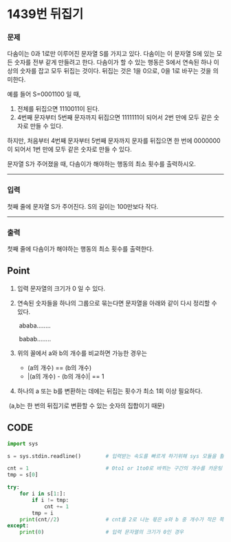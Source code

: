 # 1439번 뒤집기



### 문제



다솜이는 0과 1로만 이루어진 문자열 S를 가지고 있다. 다솜이는 이 문자열 S에 있는 모든 숫자를 전부 같게 만들려고 한다. 다솜이가 할 수 있는 행동은 S에서 연속된 하나 이상의 숫자를 잡고 모두 뒤집는 것이다. 뒤집는 것은 1을 0으로, 0을 1로 바꾸는 것을 의미한다.

예를 들어 S=0001100 일 때,

1. 전체를 뒤집으면 1110011이 된다.
2. 4번째 문자부터 5번째 문자까지 뒤집으면 1111111이 되어서 2번 만에 모두 같은 숫자로 만들 수 있다.

하지만, 처음부터 4번째 문자부터 5번째 문자까지 문자를 뒤집으면 한 번에 0000000이 되어서 1번 만에 모두 같은 숫자로 만들 수 있다.

문자열 S가 주어졌을 때, 다솜이가 해야하는 행동의 최소 횟수를 출력하시오.

---

### 입력



첫째 줄에 문자열 S가 주어진다. S의 길이는 100만보다 작다.

---

### 출력



첫째 줄에 다솜이가 해야하는 행동의 최소 횟수를 출력한다.



## Point

1. 입력 문자열의 크기가 0 일 수 있다.

2. 연속된 숫자들을 하나의 그룹으로 묶는다면 문자열을 아래와 같이 다시 정리할 수 있다.

   ​	ababa........

   ​	babab........

3. 위의 꼴에서 a와 b의 개수를 비교하면 가능한 경우는
   - (a의 개수) == (b의 개수)
   - |(a의 개수) - (b의 개수)| == 1

4. 하나의 a 또는 b를 변환하는 데에는 뒤집는 횟수가 최소 1회 이상 필요하다.

​		(a,b는 한 번의 뒤집기로 변환할 수 있는 숫자의 집합이기 때문)



## CODE

```python
import sys

s = sys.stdin.readline()		# 입력받는 속도를 빠르게 하기위해 sys 모듈을 활용

cnt = 1							# 0to1 or 1to0로 바뀌는 구간의 개수를 카운팅
tmp = s[0]

try:							
    for i in s[1:]:
        if i != tmp:
            cnt += 1
        tmp = i
    print(cnt//2)				# cnt를 2로 나눈 몫은 a와 b 중 개수가 작은 쪽의 개수를 나타냄 
except:			
    print(0)					# 입력 문자열의 크기가 0인 경우
```







 